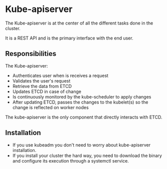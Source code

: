 # Kube-apiserver

The Kube-apiserver is at the center of all the different tasks done in the cluster.

It is a REST API and is the primary interface with the end user.

## Responsibilities

The Kube-apiserver:
- Authenticates user when is receives a request
- Validates the user's request
- Retrieve the data from ETCD
- Updates ETCD in case of change
- Is continuously monitored by the kube-scheduler to apply changes
- After updating ETCD, passes the changes to the kubelet(s) so the change is reflected on worker nodes

The kube-apiserver is the only component that directly interacts with ETCD.

## Installation 

- If you use kubeadm you don't need to worry about kube-apiserver installation.
- If you install your cluster the hard way, you need to download the binary and configure its execution through a systemctl service.